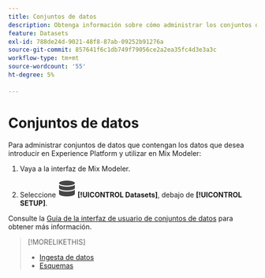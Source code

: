```yaml
---
title: Conjuntos de datos
description: Obtenga información sobre cómo administrar los conjuntos de datos necesarios para la ingesta de datos en Mix Modeler.
feature: Datasets
exl-id: 788de24d-9021-48f8-87ab-09252b91276a
source-git-commit: 857641f6c1db749f79056ce2a2ea35fc4d3e3a3c
workflow-type: tm+mt
source-wordcount: '55'
ht-degree: 5%

---
```


# Conjuntos de datos

Para administrar conjuntos de datos que contengan los datos que desea introducir en Experience Platform y utilizar en Mix Modeler:

1. Vaya a la interfaz de Mix Modeler.

1. Seleccione ![Datos](/help/assets/icons/Data.svg) **[!UICONTROL Datasets]**, debajo de **[!UICONTROL SETUP]**.

Consulte la [Guía de la interfaz de usuario de conjuntos de datos](https://experienceleague.adobe.com/docs/experience-platform/catalog/datasets/user-guide.html?lang=en) para obtener más información.

>[!MORELIKETHIS]
>
>* [Ingesta de datos](https://experienceleague.adobe.com/en/docs/experience-platform/ingestion/home)
>* [Esquemas](schemas.md)
